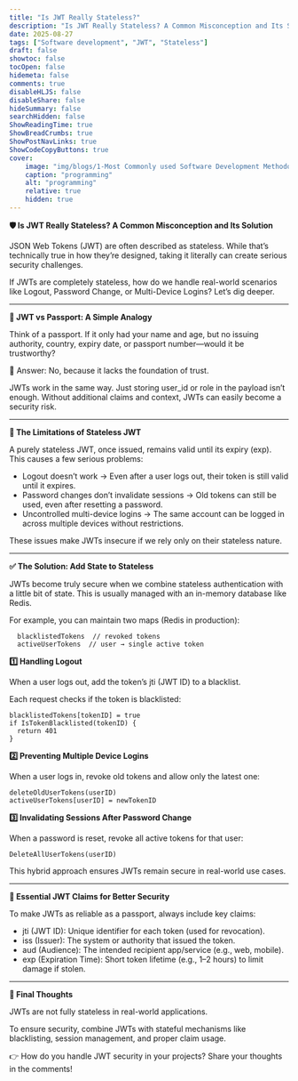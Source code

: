 ```yaml
---
title: "Is JWT Really Stateless?"
description: "Is JWT Really Stateless? A Common Misconception and Its Solution"
date: 2025-08-27
tags: ["Software development", "JWT", "Stateless"]
draft: false
showtoc: false
tocOpen: false
hidemeta: false
comments: true
disableHLJS: false
disableShare: false
hideSummary: false
searchHidden: false
ShowReadingTime: true
ShowBreadCrumbs: true
ShowPostNavLinks: true
ShowCodeCopyButtons: true
cover:
    image: "img/blogs/1-Most Commonly used Software Development Methodologies.png"
    caption: "programming"
    alt: "programming"
    relative: true
    hidden: true
---
```


**🛡️ Is JWT Really Stateless? A Common Misconception and Its Solution**

JSON Web Tokens (JWT) are often described as stateless. While that’s technically true in how they’re designed, taking it literally can create serious security challenges.

If JWTs are completely stateless, how do we handle real-world scenarios like Logout, Password Change, or Multi-Device Logins? Let’s dig deeper.
________________________________________
**🛂 JWT vs Passport: A Simple Analogy**

Think of a passport. If it only had your name and age, but no issuing authority, country, expiry date, or passport number—would it be trustworthy?

📌 Answer: No, because it lacks the foundation of trust.

JWTs work in the same way. Just storing user_id or role in the payload isn’t enough. Without additional claims and context, JWTs can easily become a security risk.
________________________________________
**🛑 The Limitations of Stateless JWT**

A purely stateless JWT, once issued, remains valid until its expiry (exp). This causes a few serious problems:
- Logout doesn’t work → Even after a user logs out, their token is still valid until it expires.
- Password changes don’t invalidate sessions → Old tokens can still be used, even after resetting a password.
- Uncontrolled multi-device logins → The same account can be logged in across multiple devices without restrictions.

These issues make JWTs insecure if we rely only on their stateless nature.
________________________________________
**✅ The Solution: Add State to Stateless**

JWTs become truly secure when we combine stateless authentication with a little bit of state.
This is usually managed with an in-memory database like Redis.

For example, you can maintain two maps (Redis in production):
```
  blacklistedTokens  // revoked tokens
  activeUserTokens  // user → single active token
```
**1️⃣ Handling Logout**

When a user logs out, add the token’s jti (JWT ID) to a blacklist.

Each request checks if the token is blacklisted:
```
blacklistedTokens[tokenID] = true
if IsTokenBlacklisted(tokenID) {
  return 401
}
```
**2️⃣ Preventing Multiple Device Logins**

When a user logs in, revoke old tokens and allow only the latest one:
```
deleteOldUserTokens(userID)
activeUserTokens[userID] = newTokenID
```
**3️⃣ Invalidating Sessions After Password Change**

When a password is reset, revoke all active tokens for that user:
```
DeleteAllUserTokens(userID)
```

This hybrid approach ensures JWTs remain secure in real-world use cases.
________________________________________
**🔐 Essential JWT Claims for Better Security**

To make JWTs as reliable as a passport, always include key claims:

- jti (JWT ID): Unique identifier for each token (used for revocation).
- iss (Issuer): The system or authority that issued the token.
- aud (Audience): The intended recipient app/service (e.g., web, mobile).
- exp (Expiration Time): Short token lifetime (e.g., 1–2 hours) to limit damage if stolen.
________________________________________
**📣 Final Thoughts**

JWTs are not fully stateless in real-world applications.

To ensure security, combine JWTs with stateful mechanisms like blacklisting, session management, and proper claim usage.

👉 How do you handle JWT security in your projects? Share your thoughts in the comments!

